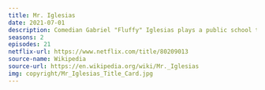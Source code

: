 ```yaml
---
title: Mr. Iglesias
date: 2021-07-01
description: Comedian Gabriel "Fluffy" Iglesias plays a public school teacher in his namesake sitcom. 
seasons: 2
episodes: 21
netflix-url: https://www.netflix.com/title/80209013
source-name: Wikipedia  
source-url: https://en.wikipedia.org/wiki/Mr._Iglesias
img: copyright/Mr_Iglesias_Title_Card.jpg
---
```


